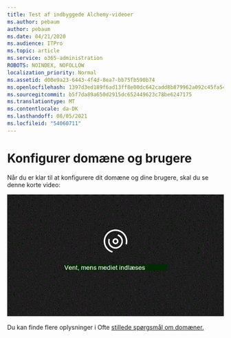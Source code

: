 ```yaml
---
title: Test af indbyggede Alchemy-videoer
ms.author: pebaum
author: pebaum
ms.date: 04/21/2020
ms.audience: ITPro
ms.topic: article
ms.service: o365-administration
ROBOTS: NOINDEX, NOFOLLOW
localization_priority: Normal
ms.assetid: d00e9a23-6443-4f4d-8ea7-bb75fb590b74
ms.openlocfilehash: 1397d3ed189f6ad13ff8e00dc642cadd8b879962a092c45fa54b975888c03397
ms.sourcegitcommit: b5f7da89a650d2915dc652449623c78be6247175
ms.translationtype: MT
ms.contentlocale: da-DK
ms.lasthandoff: 08/05/2021
ms.locfileid: "54060711"
---
```

# <a name="set-up-domain-and-users"></a>Konfigurer domæne og brugere

Når du er klar til at konfigurere dit domæne og dine brugere, skal du se denne korte video:
  
![Din browser understøtter ikke video. Installer Microsoft Silverlight, Adobe Flash Player eller Internet Explorer 9.](media/MSN_Video_Widget.gif)
  
Du kan finde flere oplysninger i Ofte [stillede spørgsmål om domæner.](https://docs.microsoft.com/microsoft-365/admin/setup/domains-faq)